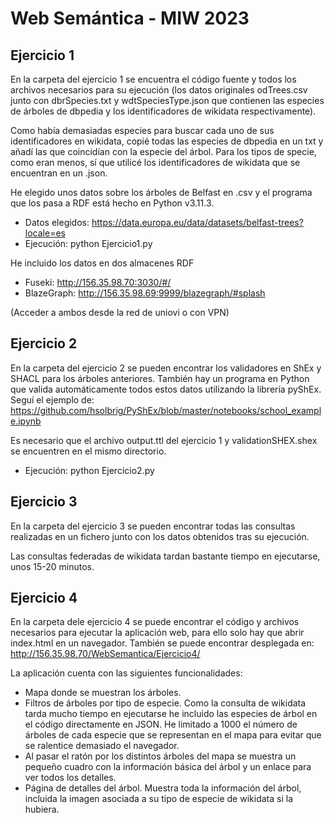 # Web Semántica - MIW 2023

## Ejercicio 1
 En la carpeta del ejercicio 1 se encuentra el código fuente y todos los archivos necesarios para su ejecución (los datos originales odTrees.csv junto con dbrSpecies.txt y wdtSpeciesType.json que contienen las especies de árboles de dbpedia y los identificadores de wikidata respectivamente).
 
 Como había demasiadas especies para buscar cada uno de sus identificadores en wikidata, copié todas las especies de dbpedia en un txt y añadí las que coincidían con la especie del árbol. Para los tipos de specie, como eran menos, sí que utilicé los identificadores de wikidata que se encuentran en un .json.
 
 He elegido unos datos sobre los árboles de Belfast en .csv y el programa que los pasa a RDF está hecho en Python v3.11.3.
 - Datos elegidos: https://data.europa.eu/data/datasets/belfast-trees?locale=es
 - Ejecución: python Ejercicio1.py

He incluido los datos en dos almacenes RDF
 - Fuseki: http://156.35.98.70:3030/#/
 - BlazeGraph: http://156.35.98.69:9999/blazegraph/#splash
 
 (Acceder a ambos desde la red de uniovi o con VPN)
 
## Ejercicio 2
 En la carpeta del ejercicio 2 se pueden encontrar los validadores en ShEx y SHACL para los árboles anteriores. También hay un programa en Python que valida automáticamente todos estos datos utilizando la librería pyShEx. Seguí el ejemplo de: https://github.com/hsolbrig/PyShEx/blob/master/notebooks/school_example.ipynb

 Es necesario que el archivo output.ttl del ejercicio 1 y validationSHEX.shex se encuentren en el mismo directorio.
  - Ejecución: python Ejercicio2.py
  
## Ejercicio 3
 En la carpeta del ejercicio 3 se pueden encontrar todas las consultas realizadas en un fichero junto con los datos obtenidos tras su ejecución.
 
 Las consultas federadas de wikidata tardan bastante tiempo en ejecutarse, unos 15-20 minutos.
 
 ## Ejercicio 4
 En la carpeta dele ejercicio 4 se puede encontrar el código y archivos necesarios para ejecutar la aplicación web, para ello solo hay que abrir index.html en un navegador. También se puede encontrar desplegada en: http://156.35.98.70/WebSemantica/Ejercicio4/
 
 La aplicación cuenta con las siguientes funcionalidades:
  - Mapa donde se muestran los árboles.
  - Filtros de árboles por tipo de especie. Como la consulta de wikidata tarda mucho tiempo en ejecutarse he incluido las especies de árbol en el código directamente en JSON. He limitado a 1000 el número de árboles de cada especie que se representan en el mapa para evitar que se ralentice demasiado el navegador.
  - Al pasar el ratón por los distintos árboles del mapa se muestra un pequeño cuadro con la información básica del árbol y un enlace para ver todos los detalles.
  - Página de detalles del árbol. Muestra toda la información del árbol, incluida la imagen asociada a su tipo de especie de wikidata si la hubiera.
